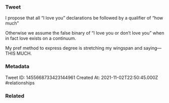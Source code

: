 ### Tweet
I propose that all “I love you” declarations be followed by a qualifier of “how much”

Otherwise we assume the false binary of “I love you or don’t love you” when in fact love exists on a continuum.

My pref method to express degree is stretching my wingspan and saying—THIS MUCH.

### Metadata
Tweet ID: 1455668733423144961
Created At: 2021-11-02T22:50:45.000Z
#relationships

### Related


